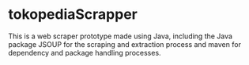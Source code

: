 # tokopediaScrapper
This is a web scraper prototype made using Java, including the Java package JSOUP for the scraping and extraction process and maven for dependency and package handling processes. 
